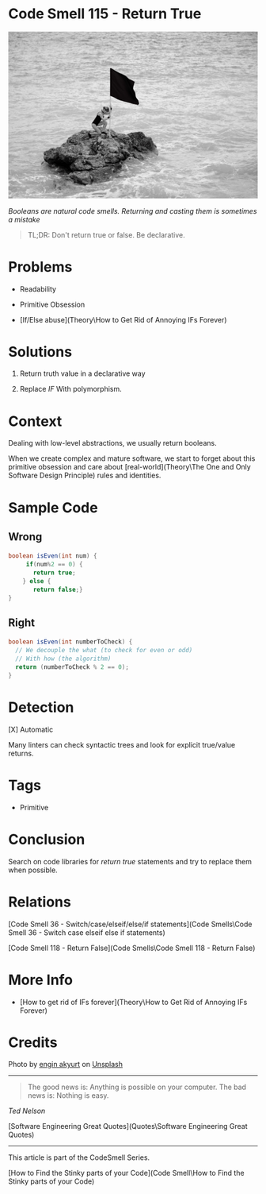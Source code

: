 # Code Smell 115 - Return True

![Code Smell 115 - Return True](engin-akyurt-Ej2GP37cxTk-unsplash.jpg)

*Booleans are natural code smells. Returning and casting them is sometimes a mistake*

> TL;DR: Don't return true or false. Be declarative.

# Problems

- Readability

- Primitive Obsession

- [If/Else abuse](Theory\How to Get Rid of Annoying IFs Forever)

# Solutions

1. Return truth value in a declarative way

2. Replace *IF* With polymorphism.

# Context

Dealing with low-level abstractions, we usually return booleans. 

When we create complex and mature software, we start to forget about this primitive obsession and care about [real-world](Theory\The One and Only Software Design Principle) rules and identities.

# Sample Code

## Wrong

[Gist Url]: # (https://gist.github.com/mcsee/973a11295d0d93baa620763dd8eff801)
```java
boolean isEven(int num) {
     if(num%2 == 0) {
       return true;
    } else {
       return false;}        
}
```

## Right

[Gist Url]: # (https://gist.github.com/mcsee/ab38ef6fcc5dd6dea98f1edb452e75e9)
```java
boolean isEven(int numberToCheck) {
  // We decouple the what (to check for even or odd)
  // With how (the algorithm)
  return (numberToCheck % 2 == 0);     
}
```

# Detection

[X] Automatic 

Many linters can check syntactic trees and look for explicit true/value returns.

# Tags

- Primitive

# Conclusion

Search on code libraries for *return true* statements and try to replace them when possible.

# Relations

[Code Smell 36 - Switch/case/elseif/else/if statements](Code Smells\Code Smell 36 - Switch case elseif else if statements)

[Code Smell 118 - Return False](Code Smells\Code Smell 118 - Return False)

# More Info

- [How to get rid of IFs forever](Theory\How to Get Rid of Annoying IFs Forever)

# Credits

Photo by [engin akyurt](https://unsplash.com/@enginakyurt) on [Unsplash](https://unsplash.com/s/photos/flag)  

* * *

> The good news is: Anything is possible on your computer. The bad news is: Nothing is easy.

_Ted Nelson_
 
[Software Engineering Great Quotes](Quotes\Software Engineering Great Quotes)

* * *

This article is part of the CodeSmell Series.

[How to Find the Stinky parts of your Code](Code Smell\How to Find the Stinky parts of your Code)